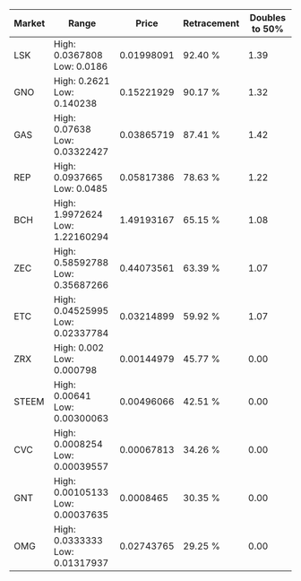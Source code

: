 | Market | Range | Price| Retracement | Doubles to 50% |
| --- | --- | --- | --- | --- |
| LSK | High: 0.0367808<br />Low: 0.0186 | 0.01998091 | 92.40 % | 1.39 |
| GNO | High: 0.2621<br />Low: 0.140238 | 0.15221929 | 90.17 % | 1.32 |
| GAS | High: 0.07638<br />Low: 0.03322427 | 0.03865719 | 87.41 % | 1.42 |
| REP | High: 0.0937665<br />Low: 0.0485 | 0.05817386 | 78.63 % | 1.22 |
| BCH | High: 1.9972624<br />Low: 1.22160294 | 1.49193167 | 65.15 % | 1.08 |
| ZEC | High: 0.58592788<br />Low: 0.35687266 | 0.44073561 | 63.39 % | 1.07 |
| ETC | High: 0.04525995<br />Low: 0.02337784 | 0.03214899 | 59.92 % | 1.07 |
| ZRX | High: 0.002<br />Low: 0.000798 | 0.00144979 | 45.77 % | 0.00 |
| STEEM | High: 0.00641<br />Low: 0.00300063 | 0.00496066 | 42.51 % | 0.00 |
| CVC | High: 0.0008254<br />Low: 0.00039557 | 0.00067813 | 34.26 % | 0.00 |
| GNT | High: 0.00105133<br />Low: 0.00037635 | 0.0008465 | 30.35 % | 0.00 |
| OMG | High: 0.0333333<br />Low: 0.01317937 | 0.02743765 | 29.25 % | 0.00 |
